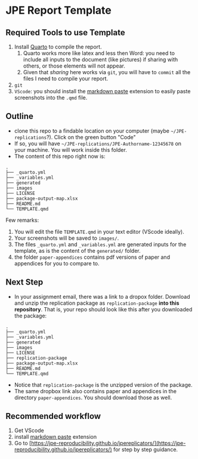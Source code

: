 # JPE Report Template 

## Required Tools to use Template

1. Install [Quarto](https://quarto.org/docs/get-started/) to compile the report. 
   1. Quarto works more like latex and less then Word: you need to include all inputs to the document (like pictures) if sharing with others, or those elements will not appear.
   2. Given that *sharing* here works via `git`, you will have to `commit` all the files I need to compile your report.
2. `git` 
3. `VScode`: you should install the [markdown paste](https://marketplace.visualstudio.com/items/?itemName=telesoho.vscode-markdown-paste-image) extension to easily paste screenshots into the `.qmd` file.

## Outline

* clone this repo to a findable location on your computer (maybe `~/JPE-replications`?). Click on the green button "Code"
* If so, you will have `~/JPE-replications/JPE-Authorname-12345678` on your machine. You will work inside this folder.
* The content of this repo right now is:

```
.
├── _quarto.yml
├── _variables.yml
├── generated
├── images
├── LICENSE
├── package-output-map.xlsx
├── README.md
└── TEMPLATE.qmd
```

Few remarks:

1. You will edit the file `TEMPLATE.qmd` in your text editor (VScode ideally). 
2. Your screenshots will be saved to `images/`. 
3. The files `_quarto.yml` and `_variables.yml` are generated inputs for the template, as is the content of the `generated/` folder.
4. the folder `paper-appendices` contains pdf versions of paper and appendices for you to compare to.

## Next Step

* In your assignment email, there was a link to a dropox folder. Download and unzip the replication package as `replication-package` **into this repository**. That is, your repo should look like this after you downloaded the package:

```
.
├── _quarto.yml
├── _variables.yml
├── generated
├── images
├── LICENSE
├── replication-package
├── package-output-map.xlsx
├── README.md
└── TEMPLATE.qmd
```

* Notice that `replication-package` is the unzipped version of the package.
* The same dropbox link also contains paper and appendices in the directory `paper-appendices`. You should download those as well.


## Recommended workflow

1. Get VScode
2. install [markdown paste](https://marketplace.visualstudio.com/items/?itemName=telesoho.vscode-markdown-paste-image) extension
3. Go to [https://jpe-reproducibility.github.io/jpereplicators/](https://jpe-reproducibility.github.io/jpereplicators/) for step by step guidance.


